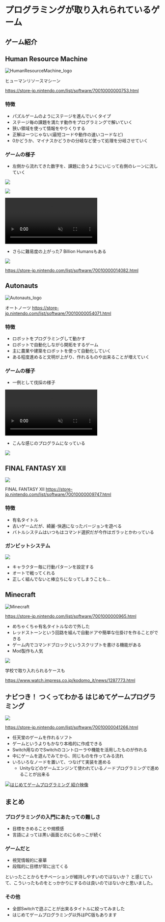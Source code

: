 # プログラミングが取り入れられているゲーム

## ゲーム紹介

## Human Resource Machine

![HumanResourceMachine_logo](images/HumanResourceMachine_logo.png)

ヒューマンリソースマシーン

https://store-jp.nintendo.com/list/software/70010000000753.html

### 特徴

- パズルゲームのようにステージを進んでいくタイプ
- ステージ毎の課題を満たす動作をプログラミングで解いていく
- 狭い領域を使って情報をやりくりする
- 正解は一つじゃない(最短コードや動作の速いコードなど)
- 0かどうか、マイナスかどうかの分岐など使って処理を分岐させていく

### ゲームの様子

- 左側から流れてきた数字を、課題に合うようにいじって右側のレーンに流していく

![](images/HumanResouceMachine_stage.png)

![](images/HumanResouceMachine_error.png)

<div><video controls src="https://user-images.githubusercontent.com/11056457/222556994-98ffa2b6-95e9-46b5-b528-08f9d9a53b36.mp4
" muted="false"></video></div>

- さらに難易度の上がった7 Billion Humansもある

![](images/7_billion.png)

https://store-jp.nintendo.com/list/software/70010000014082.html

## Autonauts

![Autonauts_logo](images/Autonauts_logo.png)

オートノーツ
https://store-jp.nintendo.com/list/software/70010000054071.html

### 特徴

- ロボットをプログラミングして動かす
- ロボットで自動化しながら開拓をするゲーム
- 主に農業や建築をロボットを使って自動化していく
- ある程度進めると文明が上がり、作れるものや出来ることが増えていく

### ゲームの様子

- 一例として伐採の様子

<div><video controls src="https://user-images.githubusercontent.com/11056457/222589627-8a2ca342-44fb-4690-a193-56d944ebc803.mp4" muted="false"></video></div>

- こんな感じのプログラムになっている

![](./images/Autonauts_prog.jpg)

## FINAL FANTASY XII

![](images/FF12_logo.png)

FINAL FANTASY XII
https://store-jp.nintendo.com/list/software/70010000009747.html

### 特徴

- 有名タイトル
- 古いゲームだが、綺麗･快適になったバージョンを遊べる
- バトルシステムはいつもはコマンド選択だが今作はガラッとかわっている

### ガンビットシステム

![](images/FF12_Gambits.png)

- キャラクター毎に行動パターンを設定する
- オートで戦ってくれる
- 正しく組んでないと棒立ちになってしまうことも…

## Minecraft

![Minecraft](images/Minecraft_logo.png)

https://store-jp.nintendo.com/list/software/7001000000965.html

- めちゃくちゃ有名タイトルなので外した
- レッドストーンという回路を組んで自動ドアや簡単な仕掛けを作ることができる
- ゲーム内でコマンドブロックというスクリプトを書ける機能がある
- Mod製作も人気

![](images/Minecraft_command_block.png)


学校で取り入れられるケースも

https://www.watch.impress.co.jp/kodomo_it/news/1287773.html

## ナビつき！ つくってわかる はじめてゲームプログラミング

![](images/Nintendo_navi_logo.png)

https://store-jp.nintendo.com/list/software/70010000041266.html

- 任天堂のゲームを作れるソフト
- ゲームというよりもかなり本格的に作成できる
- Switch用なのでSwitchのコントローラや機能を活用したものが作れる
- 中にゲームを遊んでみてから、同じものを作ってみる流れ
- いろいろなノードを置いて、つなげて実装を進める
  - Unityなどのゲームエンジンて使われているノードプログラミングで進めることが出来る

[![はじめてゲームプログラミング 紹介映像](http://img.youtube.com/vi/N9SvKfrmwUw/0.jpg)](https://www.youtube.com/watch?v=N9SvKfrmwUw)

## まとめ

### プログラミングの入門にあたっての難しさ

- 目標をきめることや規模感
- 言語によっては黒い画面とのにらめっこが続く

### ゲームだと

- 視覚情報的に豪華
- 段階的に目標が常に出てくる

といったことからモチベーションが維持しやすいのではないか？
と感じていて、こういったものをとっかかりにするのは良いのではないかと思いました。

### その他

- 全部Switchで遊ぶことが出来るタイトルに絞ってみました
- はじめてゲームプログラミング以外はPC版もあります
